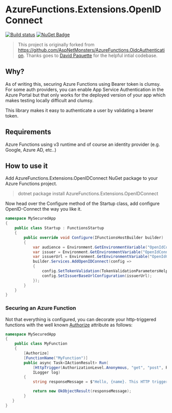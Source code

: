 # AzureFunctions.Extensions.OpenIDConnect
[![Build status](https://github.com/fmichellonet/AzureFunctions.Extensions.OpenIDConnect/workflows/Continuous%20Integration/badge.svg)](https://github.com/fmichellonet/AzureFunctions.Extensions.OpenIDConnect/actions?query=workflow%3A%22Continuous+Integration%22) [![NuGet Badge](https://buildstats.info/nuget/AzureFunctions.Extensions.OpenIDConnect)](https://www.nuget.org/packages/AzureFunctions.Extensions.OpenIDConnect/)

> This project is originally forked from https://github.com/AspNetMonsters/AzureFunctions.OidcAuthentication. Thanks goes to [David Paquette](https://github.com/dpaquette) for the helpful intial codebase.


## Why?
As of writing this, securing Azure Functions using Bearer token is clumsy. For some auth providers, you can enable App Service Authentication in the Azure Portal but that only works for the deployed version of your app which makes testing locally difficult and clumsy.

This library makes it easy to authenticate a user by validating a bearer token.

## Requirements

Azure Functions using v3 runtime and of course an identity provider (e.g. Google, Azure AD, etc..)

## How to use it

Add AzureFunctions.Extensions.OpenIDConnect NuGet package to your Azure Functions project.

> dotnet package install AzureFunctions.Extensions.OpenIDConnect

Now head over the Configure method of the Startup class, add configure OpenID-Connect the way you like it.

```csharp
namespace MySecuredApp
{
    public class Startup : FunctionsStartup
    {
        public override void Configure(IFunctionsHostBuilder builder)
        {
            var audience = Environment.GetEnvironmentVariable("OpenIdConnect_Audience");
            var issuer = Environment.GetEnvironmentVariable("OpenIdConnect_Issuer");
            var issuerUrl = Environment.GetEnvironmentVariable("OpenIdConnect_IssuerUrl");
            builder.Services.AddOpenIDConnect(config =>
            {
                config.SetTokenValidation(TokenValidationParametersHelpers.Default(audience, issuer));
                config.SetIssuerBaseUrlConfiguration(issuerUrl);
            });
        }
    }
}
```

### Securing an Azure Function
Not that everything is configured, you can decorate your http-triggered functions with the well known [Authorize](https://docs.microsoft.com/en-us/dotnet/api/microsoft.aspnetcore.authorization.authorizeattribute?view=aspnetcore-3.1) attribute as follows:

```csharp
namespace MySecuredApp
{
    public class MyFunction
    {
        [Authorize]
        [FunctionName("MyFunction")]
        public async Task<IActionResult> Run(
            [HttpTrigger(AuthorizationLevel.Anonymous, "get", "post", Route = null)] HttpRequest req,
            ILogger log)
        {
            string responseMessage = $"Hello, {name}. This HTTP triggered function is protected.";

            return new OkObjectResult(responseMessage);
        }
   }
}
```
